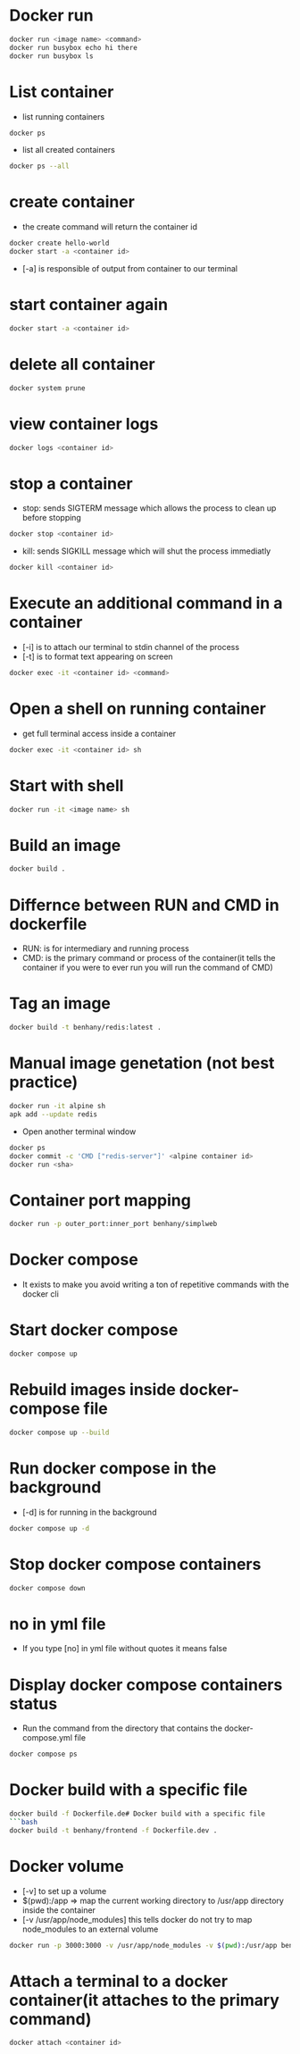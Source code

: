 # Docker run
```bash
docker run <image name> <command>
docker run busybox echo hi there
docker run busybox ls
```
# List container
- list running containers
```bash
docker ps
```
- list all created containers
```bash
docker ps --all
```
# create container
- the create command will return the container id
```bash
docker create hello-world
docker start -a <container id>
```
- [-a] is responsible of output from container to our terminal
# start container again
```bash
docker start -a <container id>
```
# delete all container
```bash
docker system prune
```
# view container logs
```bash
docker logs <container id>
```
# stop a container
- stop: sends SIGTERM message which allows the process to clean up
before stopping
```bash
docker stop <container id>
```
- kill: sends SIGKILL message which will shut the process immediatly
```bash
docker kill <container id>
```
# Execute an additional command in a container
- [-i] is to attach our terminal to stdin channel of the process
- [-t] is to format text appearing on screen
```bash
docker exec -it <container id> <command>
```
# Open a shell on running container
- get full terminal access inside a container
```bash
docker exec -it <container id> sh
```
# Start with shell
```bash
docker run -it <image name> sh
```
# Build an image
```bash
docker build .
```
# Differnce between RUN and CMD in dockerfile
- RUN: is for intermediary and running process
- CMD: is the primary command or process of the container(it tells the container if you were to ever run you will run the command of CMD)
# Tag an image
```bash
docker build -t benhany/redis:latest .
```
# Manual image genetation (not best practice)
```bash
docker run -it alpine sh
apk add --update redis
```
- Open another terminal window
```bash
docker ps
docker commit -c 'CMD ["redis-server"]' <alpine container id>
docker run <sha>
```
# Container port mapping
```bash
docker run -p outer_port:inner_port benhany/simplweb
```
# Docker compose
- It exists to make you avoid writing a ton of repetitive commands with the docker cli
# Start docker compose
```bash
docker compose up
```
# Rebuild images inside docker-compose file
```bash
docker compose up --build
```
# Run docker compose in the background
- [-d] is for running in the background
```bash
docker compose up -d
```
# Stop docker compose containers
```bash
docker compose down
```
# no in yml file
- If you type [no] in yml file without quotes it means false
# Display docker compose containers status
- Run the command from the directory that contains the docker-compose.yml file
```bash
docker compose ps
```
# Docker build with a specific file
```bash
docker build -f Dockerfile.de# Docker build with a specific file
```bash
docker build -t benhany/frontend -f Dockerfile.dev .
```
# Docker volume
- [-v] to set up a volume
- $(pwd):/app => map the current working directory to /usr/app directory inside the container
- [-v /usr/app/node_modules] this tells docker do not try to map node_modules to an external volume
```bash
docker run -p 3000:3000 -v /usr/app/node_modules -v $(pwd):/usr/app benhany/frontend
```
# Attach a terminal to a docker container(it attaches to the primary command)
```bash
docker attach <container id>
```

